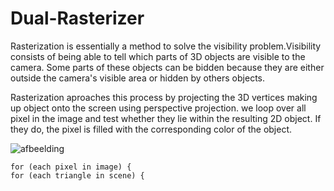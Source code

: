# Dual-Rasterizer

Rasterization is essentially a method to solve the visibility problem.Visibility consists of being able to tell 
which parts of 3D objects are visible to the camera. Some parts of these objects can be bidden because they are 
either outside the camera's visible area or hidden by others objects.

Rasterization aproaches this process by projecting the 3D vertices making up object onto the screen using perspective projection. 
we loop over all pixel in the image and test whether they lie within the resulting 2D object. If they do, the pixel is filled with the 
corresponding color of the object.

![afbeelding](https://user-images.githubusercontent.com/84324141/199485311-3179ab1d-b2cf-4889-bf4e-db20e80331e7.png)


`for (each pixel in image) {`  
      `for (each triangle in scene) { `
 

